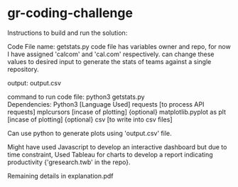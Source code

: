 # gr-coding-challenge

Instructions to build and run the solution:

Code File name: getstats.py
    code file has variables owner and repo, for now I have assigned 'calcom' and 'cal.com' respectively. can change these values to desired input to generate the stats of teams against a single repository.

output: output.csv


command to run code file: python3 getstats.py  
Dependencies: 
    Python3 [Language Used]
    requests [to process API requests]
    mplcursors [incase of plotting] {optional}
    matplotlib.pyplot as plt [incase of plotting] {optional}
    csv [to write into csv files]

Can use python to generate plots using 'output.csv' file.

Might have used Javascript to develop an interactive dashboard but due to time constraint, Used Tableau for charts to develop a report indicating productivity {'gresearch.twb' in the repo}.


Remaining details in explanation.pdf
